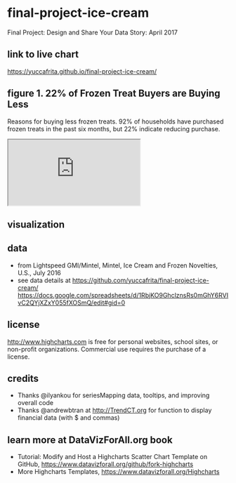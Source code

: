 # final-project-ice-cream
Final Project: Design and Share Your Data Story: April 2017

## link to live chart
https://yuccafrita.github.io/final-project-ice-cream/

## figure 1.  22% of Frozen Treat Buyers are Buying Less
Reasons for buying less frozen treats.  92% of households have purchased frozen treats in the past six months, but 22% indicate reducing purchase.
<iframe src="https://docs.google.com/spreadsheets/d/1RbjKO9GhclznsRs0mGhY6RVIvC2QYjXZxY055fXOSmQ/pubchart?oid=966927082&amp;format=interactive"></iframe>

## visualization


## data
- from Lightspeed GMI/Mintel, Mintel, Ice Cream and Frozen Novelties, U.S., July 2016
- see data details at https://github.com/yuccafrita/final-project-ice-cream/
https://docs.google.com/spreadsheets/d/1RbjKO9GhclznsRs0mGhY6RVIvC2QYjXZxY055fXOSmQ/edit#gid=0

## license
http://www.highcharts.com is free for personal websites, school sites, or non-profit organizations. Commercial use requires the purchase of a license.

## credits
- Thanks @ilyankou for seriesMapping data, tooltips, and improving overall code
- Thanks @andrewbtran at http://TrendCT.org for function to display financial data (with $ and commas)

## learn more at DataVizForAll.org book
- Tutorial: Modify and Host a Highcharts Scatter Chart Template on GitHub, https://www.datavizforall.org/github/fork-highcharts
- More Highcharts Templates, https://www.datavizforall.org/Highcharts
